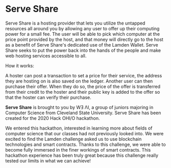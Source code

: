 # Serve Share

Serve Share is a hosting provider that lets you utilize the untapped resources all around you by allowing any user to offer up their computing power for a small fee. The user will be able to pick which computer at the price point provided by the host, and that money will directly go to the host as a benefit of Serve Share's dedicated use of the Lamden Wallet. Serve Share seeks to put the power back into the hands of the people and make web hosting services accessible to all.



How it works:

A hoster can post a transaction to set a price for their service, the address they are hosting on is also saved on the ledger. Another user can then purchase their offer. When they do so, the price of the offer is transferred from their credit to the hoster and their public key is added to the offer so that the hoster can verify their purchase.



**Serve Share** is brought to you by WƎ ΛI, a group of juniors majoring in Computer Science from Cleveland State University. Serve Share has been created for the 2020 Hack OHI/O hackathon.



We entered this hackathon, interested in learning more about fields of computer science that our classes had not previously looked into. We were excited to find the Lamden challenge asked us to use blockchain technologies and smart contracts. Thanks to this challenge, we were able to become fully immersed in the finer workings of smart contracts. This hackathon experience has been truly great because this challenge really tested our limits in what we can achieve!


